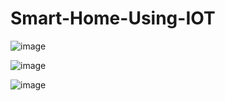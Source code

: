 # Smart-Home-Using-IOT

![image](https://user-images.githubusercontent.com/75129359/135490389-76ea7f5e-d93a-483b-aead-9d3b11b0470b.png)

![image](https://user-images.githubusercontent.com/75129359/135573181-7b7c86b9-9d2e-487a-8afa-d9b0abb599bf.png)

![image](https://user-images.githubusercontent.com/75129359/135573361-2ff85aaa-c065-477d-b153-29a5b85f9427.png)
